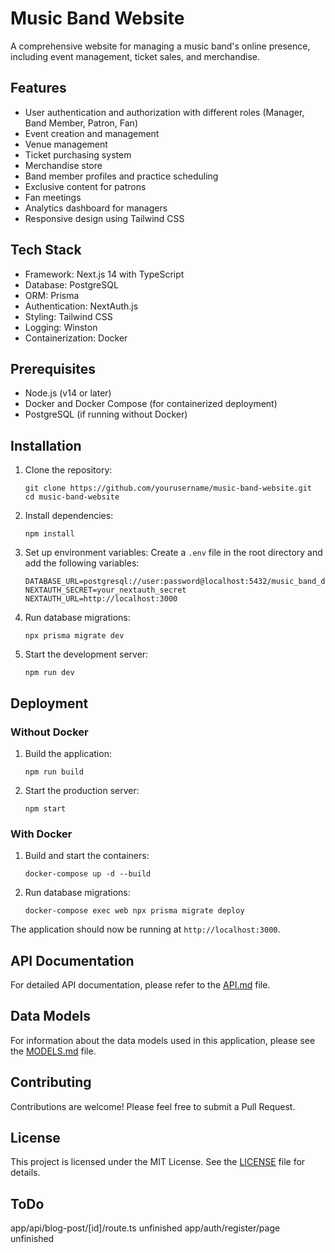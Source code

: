 # Music Band Website

A comprehensive website for managing a music band's online presence, including event management, ticket sales, and merchandise.

## Features

- User authentication and authorization with different roles (Manager, Band Member, Patron, Fan)
- Event creation and management
- Venue management
- Ticket purchasing system
- Merchandise store
- Band member profiles and practice scheduling
- Exclusive content for patrons
- Fan meetings
- Analytics dashboard for managers
- Responsive design using Tailwind CSS

## Tech Stack

- Framework: Next.js 14 with TypeScript
- Database: PostgreSQL
- ORM: Prisma
- Authentication: NextAuth.js
- Styling: Tailwind CSS
- Logging: Winston
- Containerization: Docker

## Prerequisites

- Node.js (v14 or later)
- Docker and Docker Compose (for containerized deployment)
- PostgreSQL (if running without Docker)

## Installation

1. Clone the repository:
   ```
   git clone https://github.com/yourusername/music-band-website.git
   cd music-band-website
   ```

2. Install dependencies:
   ```
   npm install
   ```

3. Set up environment variables:
   Create a `.env` file in the root directory and add the following variables:
   ```
   DATABASE_URL=postgresql://user:password@localhost:5432/music_band_db
   NEXTAUTH_SECRET=your_nextauth_secret
   NEXTAUTH_URL=http://localhost:3000
   ```

4. Run database migrations:
   ```
   npx prisma migrate dev
   ```

5. Start the development server:
   ```
   npm run dev
   ```

## Deployment

### Without Docker

1. Build the application:
   ```
   npm run build
   ```

2. Start the production server:
   ```
   npm start
   ```

### With Docker

1. Build and start the containers:
   ```
   docker-compose up -d --build
   ```

2. Run database migrations:
   ```
   docker-compose exec web npx prisma migrate deploy
   ```

The application should now be running at `http://localhost:3000`.

## API Documentation

For detailed API documentation, please refer to the [API.md](API.md) file.

## Data Models

For information about the data models used in this application, please see the [MODELS.md](MODELS.md) file.

## Contributing

Contributions are welcome! Please feel free to submit a Pull Request.

## License

This project is licensed under the MIT License. See the [LICENSE](LICENSE) file for details.


## ToDo
app/api/blog-post/[id]/route.ts unfinished
app/auth/register/page unfinished